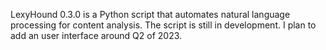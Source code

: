 LexyHound 0.3.0 is a Python script that automates natural language processing for content analysis. The script is still in development. I plan to add an user interface around Q2 of 2023.
